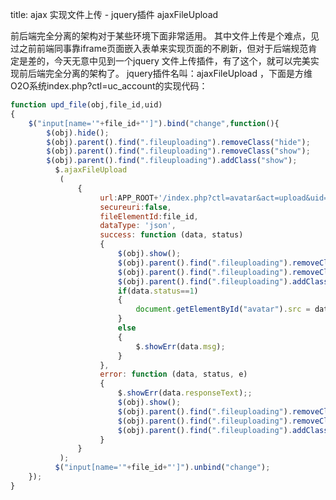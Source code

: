 title: ajax 实现文件上传 - jquery插件 ajaxFileUpload

前后端完全分离的架构对于某些环境下面非常适用。
其中文件上传是个难点，见过之前前端同事靠iframe页面嵌入表单来实现页面的不刷新，但对于后端规范肯定是差的，今天无意中见到一个jquery 文件上传插件，有了这个，就可以完美实现前后端完全分离的架构了。
jquery插件名叫：ajaxFileUpload ，下面是方维O2O系统index.php?ctl=uc_account的实现代码：
```js
function upd_file(obj,file_id,uid)
{	
	$("input[name='"+file_id+"']").bind("change",function(){			
		$(obj).hide();
		$(obj).parent().find(".fileuploading").removeClass("hide");
		$(obj).parent().find(".fileuploading").removeClass("show");
		$(obj).parent().find(".fileuploading").addClass("show");
		  $.ajaxFileUpload
		   (
			   {
				    url:APP_ROOT+'/index.php?ctl=avatar&act=upload&uid='+uid,
				    secureuri:false,
				    fileElementId:file_id,
				    dataType: 'json',
				    success: function (data, status)
				    {
				   		$(obj).show();
				   		$(obj).parent().find(".fileuploading").removeClass("hide");
						$(obj).parent().find(".fileuploading").removeClass("show");
						$(obj).parent().find(".fileuploading").addClass("hide");
				   		if(data.status==1)
				   		{
				   			document.getElementById("avatar").src = data.middle_url+"?r="+Math.random();
				   		}
				   		else
				   		{
				   			$.showErr(data.msg);
				   		}
				    },
				    error: function (data, status, e)
				    {
						$.showErr(data.responseText);;
				    	$(obj).show();
				    	$(obj).parent().find(".fileuploading").removeClass("hide");
						$(obj).parent().find(".fileuploading").removeClass("show");
						$(obj).parent().find(".fileuploading").addClass("hide");
				    }
			   }
		   );
		  $("input[name='"+file_id+"']").unbind("change");
	});	
}
```
